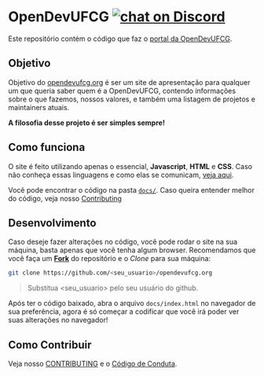 
# OpenDevUFCG [![chat on Discord](https://img.shields.io/discord/558293573494112257.svg?logo=discord)](https://discord.gg/UgR5WrY)
 
Este repositório contém o código que faz o [portal da OpenDevUFCG](https://opendevufcg.org/).

## Objetivo

Objetivo do [opendevufcg.org](https://opendevufcg.org/) é ser um site de apresentação para qualquer um que queria saber quem é a OpenDevUFCG, contendo informações sobre o que fazemos, nossos valores, e também uma listagem de projetos e maintainers atuais.

**A filosofia desse projeto é ser simples sempre!**

## Como funciona

O site é feito utilizando apenas o essencial, **Javascript**, **HTML** e **CSS**. Caso não conheça essas linguagens e como elas se comunicam, [veja aqui](http://apexensino.com.br/html-css-e-javascript-entendendo-melhor-base-da-programacao-front-end/).

Você pode encontrar o código na pasta [`docs/`](docs). Caso queira entender melhor do código, veja nosso [Contributing](/CONTRIBUTING.md)

## Desenvolvimento

Caso deseje fazer alterações no código, você pode rodar o site na sua máquina, basta apenas que você tenha algum browser. Recomendamos que você faça um [**Fork**](https://github.com/UNIVALI-LITE/Portugol-Studio/wiki/Fazendo-um-Fork-do-reposit%C3%B3rio) do repositório e o *Clone* para sua máquina:

``` bash
git clone https://github.com/<seu_usuario>/opendevufcg.org
``` 

> Substitua <seu_usuario> pelo seu usuário do github.

Após ter o código baixado, abra o arquivo `docs/index.html` no navegador de sua preferência, agora é só começar a codificar que você irá poder ver suas alterações no navegador!

## Como Contribuir

Veja nosso [CONTRIBUTING](/CONTRIBUTING.md) e o [Código de Conduta](/CODE_OF_CONDUCT.md).
